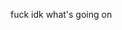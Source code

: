 <p> fuck idk what's going on </p>

<div id="text"></div>
 
<script>
document.getElementById("text").innerHTML = "Text added by JavaScript code";

<button onclick="myFunction()">Click me</button> </script>
